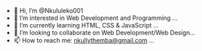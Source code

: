 - 👋 Hi, I’m @Nkululeko001
- 👀 I’m interested in Web Development and Programming ...
- 🌱 I’m currently learning HTML, CSS & JavaScript ...
- 💞️ I’m looking to collaborate on Web Development/Web Design...
- 📫 How to reach me: nkullythemba@gmail.com ...

<!---
Nkululeko001/Nkululeko001 is a ✨ special ✨ repository because its `README.md` (this file) appears on your GitHub profile.
You can click the Preview link to take a look at your changes.
--->
